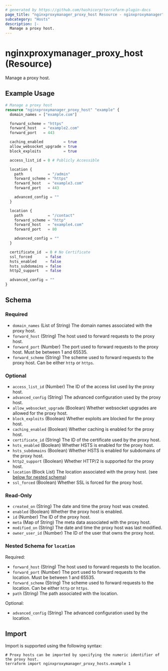 ```yaml
---
# generated by https://github.com/hashicorp/terraform-plugin-docs
page_title: "nginxproxymanager_proxy_host Resource - nginxproxymanager"
subcategory: "Hosts"
description: |-
  Manage a proxy host.
---
```


# nginxproxymanager_proxy_host (Resource)

Manage a proxy host.

## Example Usage

```terraform
# Manage a proxy host
resource "nginxproxymanager_proxy_host" "example" {
  domain_names = ["example.com"]

  forward_scheme = "https"
  forward_host   = "example2.com"
  forward_port   = 443

  caching_enabled         = true
  allow_websocket_upgrade = true
  block_exploits          = true

  access_list_id = 0 # Publicly Accessible

  location {
    path           = "/admin"
    forward_scheme = "https"
    forward_host   = "example3.com"
    forward_port   = 443

    advanced_config = ""
  }

  location {
    path           = "/contact"
    forward_scheme = "http"
    forward_host   = "example4.com"
    forward_port   = 80

    advanced_config = ""
  }

  certificate_id  = 0 # No Certificate
  ssl_forced      = false
  hsts_enabled    = false
  hsts_subdomains = false
  http2_support   = false

  advanced_config = ""
}
```

<!-- schema generated by tfplugindocs -->
## Schema

### Required

- `domain_names` (List of String) The domain names associated with the proxy host.
- `forward_host` (String) The host used to forward requests to the proxy host.
- `forward_port` (Number) The port used to forward requests to the proxy host. Must be between 1 and 65535.
- `forward_scheme` (String) The scheme used to forward requests to the proxy host. Can be either `http` or `https`.

### Optional

- `access_list_id` (Number) The ID of the access list used by the proxy host.
- `advanced_config` (String) The advanced configuration used by the proxy host.
- `allow_websocket_upgrade` (Boolean) Whether websocket upgrades are allowed for the proxy host.
- `block_exploits` (Boolean) Whether exploits are blocked for the proxy host.
- `caching_enabled` (Boolean) Whether caching is enabled for the proxy host.
- `certificate_id` (String) The ID of the certificate used by the proxy host.
- `hsts_enabled` (Boolean) Whether HSTS is enabled for the proxy host.
- `hsts_subdomains` (Boolean) Whether HSTS is enabled for subdomains of the proxy host.
- `http2_support` (Boolean) Whether HTTP/2 is supported for the proxy host.
- `location` (Block List) The location associated with the proxy host. (see [below for nested schema](#nestedblock--location))
- `ssl_forced` (Boolean) Whether SSL is forced for the proxy host.

### Read-Only

- `created_on` (String) The date and time the proxy host was created.
- `enabled` (Boolean) Whether the proxy host is enabled.
- `id` (Number) The ID of the proxy host.
- `meta` (Map of String) The meta data associated with the proxy host.
- `modified_on` (String) The date and time the proxy host was last modified.
- `owner_user_id` (Number) The ID of the user that owns the proxy host.

<a id="nestedblock--location"></a>
### Nested Schema for `location`

Required:

- `forward_host` (String) The host used to forward requests to the location.
- `forward_port` (Number) The port used to forward requests to the location. Must be between 1 and 65535.
- `forward_scheme` (String) The scheme used to forward requests to the location. Can be either `http` or `https`.
- `path` (String) The path associated with the location.

Optional:

- `advanced_config` (String) The advanced configuration used by the location.

## Import

Import is supported using the following syntax:

```shell
# Proxy hosts can be imported by specifying the numeric identifier of the proxy host.
terraform import nginxproxymanager_proxy_hosts.example 1
```
